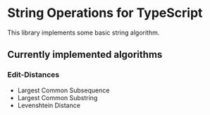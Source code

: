 # String Operations for TypeScript

This library implements some basic string algorithm.

## Currently implemented algorithms
### Edit-Distances
 * Largest Common Subsequence
 * Largest Common Substring
 * Levenshtein Distance